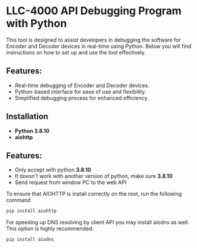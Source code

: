 # LLC-4000 API Debugging Program with Python
This tool is designed to assist developers in debugging the software for Encoder and Decoder devices in real-time using Python. Below you will find instructions on how to set up and use the tool effectively.


## Features:
- Real-time debugging of Encoder and Decoder devices.
- Python-based interface for ease of use and flexibility.
- Simplified debugging process for enhanced efficiency.


## Installation
- **Python 3.8.10**
- **aiohttp**

## Features:
- Only accept with python **3.8.10**
- It doesn't work with another version of python, make sure **3.8.10**
- Send request from window PC to the web API
  
To ensure that AIOHTTP is install correctly on the root, run the following command

```sh
pip install aiohttp
```

For speeding up DNS resolving by client API you may install aiodns as well. This option is highly recommended:
```sh
pip install aiodns
```

